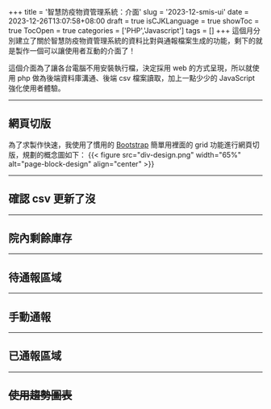 +++
title = '智慧防疫物資管理系統：介面'
slug = '2023-12-smis-ui'
date = 2023-12-26T13:07:58+08:00
draft = true
isCJKLanguage = true
showToc = true
TocOpen = true
categories = ['PHP','Javascript']
tags = []
+++
這個月分別建立了關於智慧防疫物資管理系統的資料比對與通報檔案生成的功能，剩下的就是製作一個可以讓使用者互動的介面了！

這個介面為了讓各台電腦不用安裝執行檔，決定採用 web 的方式呈現，所以就使用 php 做為後端資料庫溝通、後端 csv 檔案讀取，加上一點少少的 JavaScript 強化使用者體驗。
***
## 網頁切版
為了求製作快速，我使用了慣用的 [Bootstrap](https://getbootstrap.com/) 簡單用裡面的 grid 功能進行網頁切版，規劃的概念圖如下：
{{< figure src="div-design.png" width="65%" alt="page-block-design" align="center" >}}
***
## 確認 csv 更新了沒
***
## 院內剩餘庫存
***
## 待通報區域
***
## 手動通報
***
## 已通報區域
***
## ~~使用趨勢圖表~~
